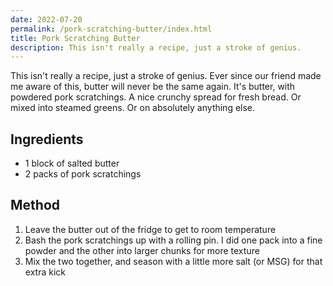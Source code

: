 ```yaml
---
date: 2022-07-20
permalink: /pork-scratching-butter/index.html
title: Pork Scratching Butter
description: This isn't really a recipe, just a stroke of genius.
---
```


This isn't really a recipe, just a stroke of genius. Ever since our friend made me aware of this, butter will never be the same again. It's butter, with powdered pork scratchings. A nice crunchy spread for fresh bread. Or mixed into steamed greens. Or on absolutely anything else.

## Ingredients

* 1 block of salted butter
* 2 packs of pork scratchings

## Method

1. Leave the butter out of the fridge to get to room temperature
1. Bash the pork scratchings up with a rolling pin. I did one pack into a fine powder and the other into larger chunks for more texture
1. Mix the two together, and season with a little more salt (or MSG) for that extra kick
